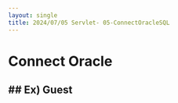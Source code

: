 ```yaml
---
layout: single
title: 2024/07/05 Servlet- 05-ConnectOracleSQL
---
```

# Connect Oracle

## ## Ex) Guest  